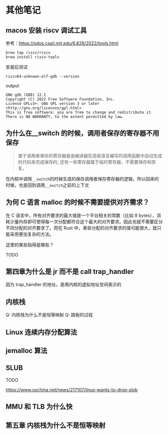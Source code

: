 # 其他笔记

## macos 安装 riscv 调试工具

参考：<https://pdos.csail.mit.edu/6.828/2022/tools.html>

```shell
brew tap riscv/riscv
brew install riscv-tools
```

安装后测试

```shell
riscv64-unknown-elf-gdb --version
```

output

```text
GNU gdb (GDB) 12.1
Copyright (C) 2022 Free Software Foundation, Inc.
License GPLv3+: GNU GPL version 3 or later <http://gnu.org/licenses/gpl.html>
This is free software: you are free to change and redistribute it.
There is NO WARRANTY, to the extent permitted by law.
```

## 为什么在\_\_switch 的时候，调用者保存的寄存器不用保存

> 属于调用者保存的寄存器是由编译器在高级语言编写的调用函数中自动生成的代码来完成保存的;
> 还有一些寄存器属于临时寄存器，不需要保存和恢复。

在内核中调用`__switch`的时候生成的保存调用者保存寄存器的逻辑，所以回来的时候，也是回到调用`__switch`之前的上下文

## 为何 C 语言 malloc 的时候不需要提供对齐需求？

在 C 语言中，所有对齐要求的最大值是一个平台相关的常数（比如 8 bytes），消耗少量内存即可使得每一次分配都符合这个最大的对齐要求。因此也就不需要区分不同分配的对齐要求了。而在 Rust 中，某些分配的对齐要求的值可能很大，就只能采用更加复杂的方法。

这里的某些指得是哪些？

TODO

## 第四章为什么是 jr 而不是 call trap_handler

因为 trap_handler 的地址，是用内核的虚拟地址空间表示的

## 内核栈

Q: 内核栈为什么不是恒等映射
Q: 跳板的过程

## Linux 连续内存分配算法

## jemalloc 算法

## SLUB

TODO

https://www.oschina.net/news/217107/linux-wants-to-drop-slob

## MMU 和 TLB 为什么快

## 第五章 内核栈为什么不是恒等映射
